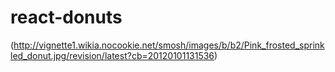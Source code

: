 # react-donuts

(http://vignette1.wikia.nocookie.net/smosh/images/b/b2/Pink_frosted_sprinkled_donut.jpg/revision/latest?cb=20120101131536)
